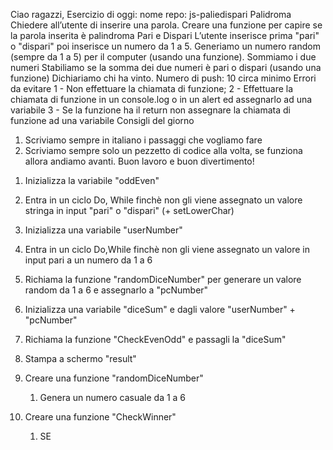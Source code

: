 <!-------------------------
    CONSEGNA ESERCIZIO
-------------------------->
Ciao ragazzi, Esercizio di oggi:
nome repo: js-paliedispari
Palidroma
Chiedere all’utente di inserire una parola.
Creare una funzione per capire se la parola inserita è palindroma
Pari e Dispari
L’utente inserisce prima  "pari" o "dispari" poi inserisce un numero da 1 a 5. Generiamo un numero random (sempre da 1 a 5) per il computer (usando una funzione).
Sommiamo i due numeri
Stabiliamo se la somma dei due numeri è pari o dispari (usando una funzione)
Dichiariamo chi ha vinto.
Numero di push: 10 circa minimo
Errori da evitare
1 - Non effettuare la chiamata di funzione;
2 - Effettuare la chiamata di funzione in un console.log o in un alert ed assegnarlo ad una variabile
3 - Se la funzione ha il return non assegnare la chiamata di funzione ad una variabile
Consigli del giorno
1.  Scriviamo sempre in italiano i passaggi che vogliamo fare
2.  Scriviamo sempre solo un pezzetto di codice alla volta, se funziona allora andiamo avanti.
Buon lavoro e buon divertimento!



<!-----------------------------------
    PSEUDO-CODICE PARI & DISPARI
------------------------------------>
1.  Inizializza la variabile "oddEven"
2.  Entra in un ciclo Do, While finchè non gli viene assegnato un valore stringa in input "pari" o "dispari" (+ setLowerChar)
3.  Inizializza una variabile "userNumber"
4.  Entra in un ciclo Do,While finchè non gli viene assegnato un valore in input pari a un numero da 1 a 6
5.  Richiama la funzione "randomDiceNumber" per generare un valore random da 1 a 6 e assegnarlo a "pcNumber"
6.  Inizializza una variabile "diceSum" e dagli valore "userNumber" + "pcNumber"
7.  Richiama la funzione "CheckEvenOdd" e passagli la "diceSum"
8.  Stampa a schermo "result"

0.  Creare una funzione "randomDiceNumber"
    1.  Genera un numero casuale da 1 a 6
0.  Creare una funzione "CheckWinner"
    1.  SE 